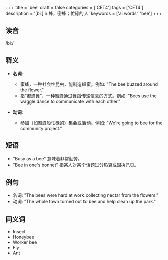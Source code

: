 +++
title = 'bee'
draft = false
categories = ['CET4']
tags = ['CET4']
description = '[biː] n.蜂，密蜂；忙碌的人'
keywords = ['ai words', 'bee']
+++

## 读音
/biː/

## 释义
- **名词**:
  - 蜜蜂，一种社会性昆虫，能制造蜂蜜。例如: "The bee buzzed around the flower."
  - 指“蜜蜂舞”，一种蜜蜂通过舞蹈传递信息的方式。例如: "Bees use the waggle dance to communicate with each other."

- **动词**:
  - 参加（如蜜蜂般忙碌的）集会或活动。例如: "We're going to bee for the community project."

## 短语
- "Busy as a bee" 意味着非常勤劳。
- "Bee in one's bonnet" 指某人对某个话题过分热衷或固执己见。

## 例句
- 名词: "The bees were hard at work collecting nectar from the flowers."
- 动词: "The whole town turned out to bee and help clean up the park."

## 同义词
- Insect
- Honeybee
- Worker bee
- Fly
- Ant
